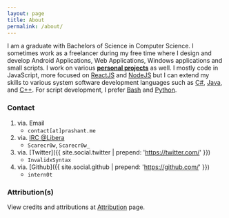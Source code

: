 ```yaml
---
layout: page
title: About
permalink: /about/
---
```


I am a graduate with Bachelors of Science in Computer Science. I sometimes work as a freelancer during my free time where I design and develop Android Applications, Web Applications, Windows applications and small scripts. I work on various [**personal projects**](/projects) as well. I mostly code in JavaScript, more focused on [ReactJS](https://reactjs.org/) and [NodeJS](https://nodejs.org/en/) but I can extend my skills to various system software development languages such as [C#](<https://en.wikipedia.org/wiki/C_Sharp_(programming_language)>), [Java](https://www.java.com/), and [C++](https://www.cplusplus.com/). For script development, I prefer [Bash](https://en.wikibooks.org/wiki/Bash_Shell_Scripting) and [Python](https://www.python.org/).

### Contact

1. via. Email <i class="far fa-envelope"></i>
    - `contact[at]prashant.me`
2. via. [IRC @Libera]() <i class="fas fa-network-wired"></i>
    - `Scarecr0w`, `Scarecr0w_`
3. via. [Twitter]({{ site.social.twitter | prepend: 'https://twitter.com/' }}) <i class="fab fa-twitter"></i>
    - `InvalidxSyntax`
4. via. [Github]({{ site.social.github | prepend: 'https://github.com/' }}) <i class="fab fa-github-alt"></i>
    - `intern0t`

### Attribution(s)

View credits and attributions at [Attribution](/attribution) page.